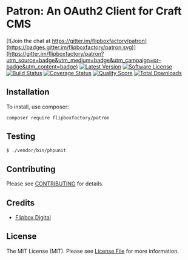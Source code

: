 # Patron: An OAuth2 Client for Craft CMS
[![Join the chat at https://gitter.im/flipboxfactory/patron](https://badges.gitter.im/flipboxfactory/patron.svg)](https://gitter.im/flipboxfactory/patron?utm_source=badge&utm_medium=badge&utm_campaign=pr-badge&utm_content=badge)
[![Latest Version](https://img.shields.io/github/release/flipboxfactory/patron.svg?style=flat-square)](https://github.com/flipboxfactory/patron/releases)
[![Software License](https://img.shields.io/badge/license-MIT-brightgreen.svg?style=flat-square)](LICENSE.md)
[![Build Status](https://img.shields.io/travis/flipboxfactory/patron/master.svg?style=flat-square)](https://travis-ci.org/flipboxfactory/patron)
[![Coverage Status](https://img.shields.io/scrutinizer/coverage/g/flipboxfactory/patron.svg?style=flat-square)](https://scrutinizer-ci.com/g/flipboxfactory/patron/code-structure)
[![Quality Score](https://img.shields.io/scrutinizer/g/flipboxfactory/patron.svg?style=flat-square)](https://scrutinizer-ci.com/g/flipboxfactory/patron)
[![Total Downloads](https://img.shields.io/packagist/dt/flipboxfactory/patron.svg?style=flat-square)](https://packagist.org/packages/flipboxfactory/patron)

## Installation

To install, use composer:

```
composer require flipboxfactory/patron
```

## Testing

``` bash
$ ./vendor/bin/phpunit
```

## Contributing

Please see [CONTRIBUTING](https://github.com/flipboxfactory/patron/blob/master/CONTRIBUTING.md) for details.


## Credits

- [Flipbox Digital](https://github.com/flipbox)

## License

The MIT License (MIT). Please see [License File](https://github.com/flipboxfactory/patron/blob/master/LICENSE) for more information.
